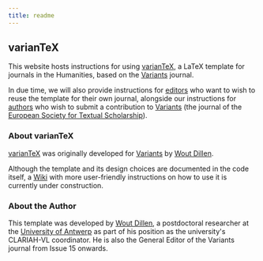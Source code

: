 ```yaml
---
title: readme
---
```

## varianTeX

This website hosts instructions for using [varianTeX](https://github.com/WoutDLN/varianTeX), a LaTeX template for journals in the Humanities, based on the [Variants](https://journals.openedition.org/variants/) journal. 

In due time, we will also provide instructions for [editors](foreditors.html) who want to wish to reuse the template for their own journal, alongside our instructions for [authors](forauthors.html) who wish to submit a contribution to [Variants](https://journals.openedition.org/variants/) (the journal of the [European Society for Textual Scholarship](https://textualscholarship.eu/)).

### About varianTeX
[varianTeX](https://github.com/WoutDLN/varianTeX) was originally developed for [Variants](https://journals.openedition.org/variants/) by [Wout Dillen](https://github.com/WoutDLN).

Although the template and its design choices are documented in the code itself, a [Wiki](https://github.com/WoutDLN/LaTeXJournal_Variants/wiki) with more user-friendly instructions on how to use it is currently under construction.

### About the Author

This template was developed by [Wout Dillen](https://github.com/WoutDLN), a postdoctoral researcher at the [University of Antwerp](https://uantwerpen.be) as part of his position as the university's CLARIAH-VL coordinator. He is also the General Editor of the Variants journal from Issue 15 onwards. 